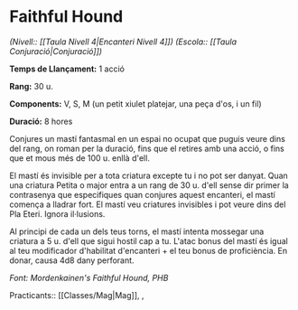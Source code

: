 # Faithful Hound

*(Nivell:: [[Taula Nivell 4|Encanteri Nivell 4]]) (Escola:: [[Taula Conjuració|Conjuració]])*

**Temps de Llançament:** 1 acció

**Rang:** 30 u.

**Components:** V, S, M (un petit xiulet platejar, una peça d'os, i un fil)

**Duració:** 8 hores

Conjures un mastí fantasmal en un espai no ocupat que puguis veure dins del rang, on roman per la duració, fins que el retires amb una acció, o fins que et mous més de 100 u. enllà d'ell.

El mastí és invisible per a tota criatura excepte tu i no pot ser danyat. Quan una criatura Petita o major entra a un rang de 30 u. d'ell sense dir primer la contrasenya que especifiques quan conjures aquest encanteri, el mastí comença a lladrar fort. El mastí veu criatures invisibles i pot veure dins del Pla Eteri. Ignora il·lusions.

Al principi de cada un dels teus torns, el mastí intenta mossegar una criatura a 5 u. d'ell que sigui hostil cap a tu. L'atac bonus del mastí és igual al teu modificador d'habilitat d'encanteri + el teu bonus de proficiència. En donar, causa 4d8 dany perforant.


*Font: Mordenkainen's Faithful Hound, PHB*



Practicants:: [[Classes/Mag|Mag]], ,